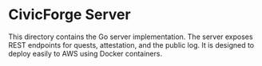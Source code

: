 # CivicForge Server

This directory contains the Go server implementation. The server exposes REST endpoints for quests, attestation, and the public log. It is designed to deploy easily to AWS using Docker containers.
